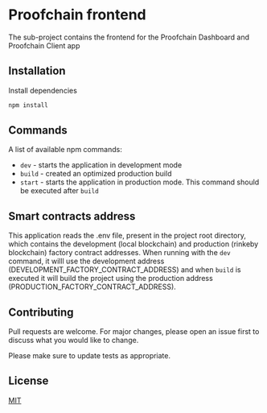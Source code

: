 # Proofchain frontend

The sub-project contains the frontend for the Proofchain Dashboard and Proofchain Client app

## Installation

Install dependencies

```bash
npm install
```

## Commands

A list of available npm commands:

- `dev` - starts the application in development mode
- `build` - created an optimized production build
- `start` - starts the application in production mode. This command should be executed after `build`

## Smart contracts address

This application reads the .env file, present in the project root directory, which contains the development (local blockchain) and production (rinkeby blockchain) factory contract addresses. When running with the `dev` command, it willl use the development address (DEVELOPMENT_FACTORY_CONTRACT_ADDRESS) and when `build` is executed it will build the project using the production address (PRODUCTION_FACTORY_CONTRACT_ADDRESS).

## Contributing

Pull requests are welcome. For major changes, please open an issue first to discuss what you would like to change.

Please make sure to update tests as appropriate.

## License

[MIT](https://choosealicense.com/licenses/mit/)
